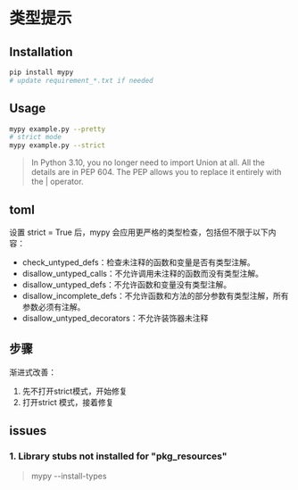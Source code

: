 # 类型提示

## Installation

```bash
pip install mypy
# update requirement_*.txt if needed
```

## Usage
```bash
mypy example.py --pretty
# strict mode
mypy example.py --strict
```

> In Python 3.10, you no longer need to import Union at all. All the details are in PEP 604. 
The PEP allows you to replace it entirely with the | operator.


## toml

设置 strict = True 后，mypy 会应用更严格的类型检查，包括但不限于以下内容：
- check_untyped_defs：检查未注释的函数和变量是否有类型注解。
- disallow_untyped_calls：不允许调用未注释的函数而没有类型注解。
- disallow_untyped_defs：不允许函数和变量没有类型注解。
- disallow_incomplete_defs：不允许函数和方法的部分参数有类型注解，所有参数必须有注解。
- disallow_untyped_decorators：不允许装饰器未注释

## 步骤

渐进式改善：

1. 先不打开strict模式，开始修复
2. 打开strict 模式，接着修复

## issues

### 1. Library stubs not installed for "pkg_resources"
> mypy --install-types